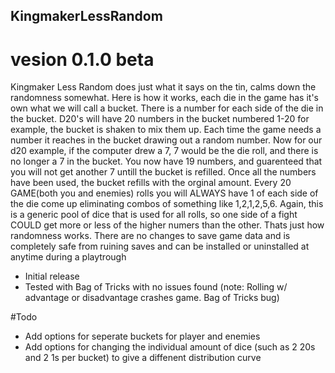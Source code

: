 ## KingmakerLessRandom
# vesion 0.1.0 beta

Kingmaker Less Random does just what it says on the tin, calms down the randomness somewhat.  Here is how it works, each die in the game has it's own what
we will call a bucket.  There is a number for each side of the die in the bucket. D20's will have 20 numbers in the bucket numbered 1-20 for example, the bucket
is shaken to mix them up. Each time the game needs a number it reaches in the bucket drawing out a random number.  Now for our d20 example, if the computer drew
a 7, 7 would be the die roll, and there is no longer a 7 in the bucket.  You now have 19 numbers, and guarenteed that you will not get another 7 untill the bucket is
refilled. Once all the numbers have been used, the bucket refills with the orginal amount.  Every 20 GAME(both you and enemies) rolls you will ALWAYS have 1 of each side of the
die come up eliminating combos of something like 1,2,1,2,5,6.  Again, this is a generic pool of dice that is used for all rolls, so one side of a fight COULD get more or less
of the higher numers than the other.  Thats just how randomness works.  There are no changes to save game data and is completely safe from ruining saves and can be installed or
uninstalled at anytime during a playtrough

* Initial release
* Tested with Bag of Tricks with no issues found (note: Rolling w/ advantage or disadvantage crashes game.  Bag of Tricks bug)

#Todo
* Add options for seperate buckets for player and enemies
* Add options for changing the individual amount of dice (such as 2 20s and 2 1s per bucket) to give a diffenent distribution curve

